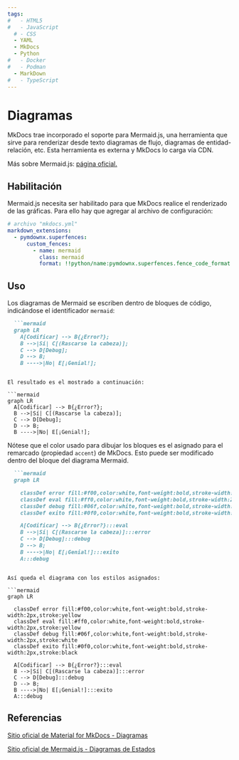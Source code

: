 ```yaml
---
tags:
#   - HTML5
#   - JavaScript
  # - CSS
  - YAML
  - MkDocs
  - Python
#   - Docker
#   - Podman
  - MarkDown
#   - TypeScript
---
```





# Diagramas


MkDocs trae incorporado el soporte para Mermaid.js, una herramienta que sirve para renderizar desde texto diagramas de flujo, diagramas de entidad-relación, etc.
Esta herramienta es externa y MkDocs lo carga vía CDN.


Más sobre Mermaid.js: [página oficial.](https://mermaid.js.org/)

## Habilitación

Mermaid.js necesita ser habilitado para que MkDocs realice el renderizado de las gráficas. Para ello hay que agregar al archivo de configuración:

``` yaml title="Habilitación de diagramas Mermaid"
# archivo "mkdocs.yml"
markdown_extensions:
  - pymdownx.superfences:
      custom_fences:
        - name: mermaid
          class: mermaid
          format: !!python/name:pymdownx.superfences.fence_code_format
```


## Uso

Los diagramas de Mermaid se escriben dentro de bloques de código, indicándose el identificador `mermaid`:

``` md title="Diagrama de flujo" hl_lines="1"
  ```mermaid
  graph LR
    A[Codificar] --> B{¿Error?};
    B -->|Sí| C[(Rascarse la cabeza)];
    C --> D[Debug];
    D --> B;
    B ---->|No| E[¡Genial!];
  ```
```

El resultado es el mostrado a continuación:

```mermaid
graph LR
  A[Codificar] --> B{¿Error?};
  B -->|Sí| C[(Rascarse la cabeza)];
  C --> D[Debug];
  D --> B;
  B ---->|No| E[¡Genial!];
```

Nótese que el color usado para dibujar los bloques es el asignado para el remarcado (propiedad `accent`) de MkDocs. Esto puede ser modificado dentro del bloque del diagrama Mermaid.


```md title="Diagrama de flujo - Colores personalizados" 
  ```mermaid
  graph LR

    classDef error fill:#f00,color:white,font-weight:bold,stroke-width:2px,stroke:yellow
    classDef eval fill:#ff0,color:white,font-weight:bold,stroke-width:2px,stroke:yellow
    classDef debug fill:#06f,color:white,font-weight:bold,stroke-width:2px,stroke:white
    classDef exito fill:#0f0,color:white,font-weight:bold,stroke-width:2px,stroke:black

    A[Codificar] --> B{¿Error?}:::eval
    B -->|Sí| C[(Rascarse la cabeza)]:::error
    C --> D[Debug]:::debug
    D --> B;
    B ---->|No| E[¡Genial!]:::exito
    A:::debug
  ```
```

Así queda el diagrama con los estilos asignados:

```mermaid
graph LR

  classDef error fill:#f00,color:white,font-weight:bold,stroke-width:2px,stroke:yellow
  classDef eval fill:#ff0,color:white,font-weight:bold,stroke-width:2px,stroke:yellow
  classDef debug fill:#06f,color:white,font-weight:bold,stroke-width:2px,stroke:white
  classDef exito fill:#0f0,color:white,font-weight:bold,stroke-width:2px,stroke:black

  A[Codificar] --> B{¿Error?}:::eval
  B -->|Sí| C[(Rascarse la cabeza)]:::error
  C --> D[Debug]:::debug
  D --> B;
  B ---->|No| E[¡Genial!]:::exito
  A:::debug
```


## Referencias

[Sitio oficial de Material for MkDocs - Diagramas](https://squidfunk.github.io/mkdocs-material/reference/diagrams/)


[Sitio oficial de Mermaid.js - Diagramas de Estados](https://mermaid.js.org/syntax/stateDiagram.html)